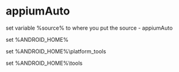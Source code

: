 # appiumAuto


set variable %source% to where you put the source - appiumAuto

set %ANDROID_HOME%

set %ANDROID_HOME%\platform_tools

set %ANDROID_HOME%\tools
